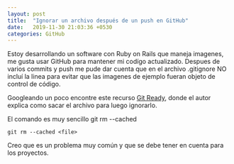 ```yaml
---
layout: post
title:  "Ignorar un archivo después de un push en GitHub"
date:   2019-11-30 21:03:36 +0530
categories: GitHub
---
```


Estoy desarrollando un software con Ruby on Rails que maneja imagenes, me gusta usar GitHub para mantener mi codígo actualizado. Despues de varios commits y push me pude dar cuenta que en el archivo .gitignore NO incluí la linea para evitar que las imagenes de ejemplo fueran objeto de control de código.

Googleando un poco encontre este recurso [Git Ready][git-ready], donde el autor explica como sacar el archivo para luego ignorarlo.

El comando es muy sencillo git rm --cached <file>

```shell
git rm --cached <file>
```
Creo que es un problema muy común y que se debe tener en cuenta para los proyectos.



[git-ready]:http://es.gitready.com/beginner/2009/01/19/ignoring-files.html
